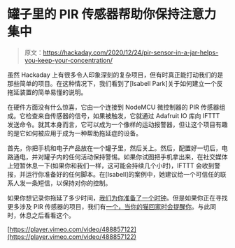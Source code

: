 # 罐子里的 PIR 传感器帮助你保持注意力集中

> 原文：<https://hackaday.com/2020/12/24/pir-sensor-in-a-jar-helps-you-keep-your-concentration/>

虽然 Hackaday 上有很多令人印象深刻的复杂项目，但有时真正能打动我们的是那些简单的项目。在这种情况下，我们看到了[Isabell Park]关于如何建立一个反拖延装置的简单易懂的说明。

在硬件方面没有什么惊喜，它由一个连接到 NodeMCU 微控制器的 PIR 传感器组成。它检查来自传感器的信号，如果被触发，它就通过 Adafruit IO 库向 IFTTT 发送命令。就其本身而言，它可以成为一个像样的运动报警器，但让这个项目有趣的是它如何被应用于成为一种帮助拖延症的设备。

首先，你把手机和电子产品放在一个罐子里，然后关上。然后，配置好一切后，电路通电，并对罐子内的任何活动保持警惕。如果你试图把手机拿出来，在社交媒体上短暂休息一下(如果你和我们一样，这可能会持续几个小时)，IFTTT 会收到警报，并运行你准备好的任何脚本。在[Isabell]的案例中，她建议给一个可信任的联系人发一条短信，以保持对你的控制。

如果你想记录你拖延了多少时间，[我们为你准备了一个时钟](https://hackaday.com/tag/procrastination/)。但是如果你正在寻找更多涉及 PIR 传感器的项目，我们有[一个，当你的猫回家时会提醒你](https://hackaday.com/2017/03/05/wake-up-the-cat-came-back/)。与此同时，休息之后看看这个。

[https://player.vimeo.com/video/488857122](https://player.vimeo.com/video/488857122)